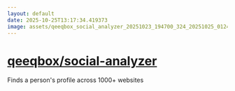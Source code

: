 ```yaml
---
layout: default
date: 2025-10-25T13:17:34.419373
image: assets/qeeqbox_social_analyzer_20251023_194700_324_20251025_012403_cff374--20251025T032532631--cropped.png
---
```


# [qeeqbox/social-analyzer](https://github.com/qeeqbox/social-analyzer/)

Finds a person's profile across 1000+ websites
